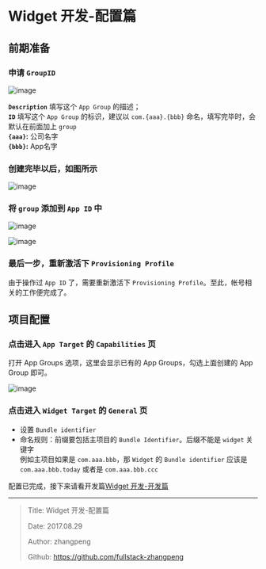 # Widget 开发-配置篇

## 前期准备

### 申请 `GroupID`

![image](http://upload-images.jianshu.io/upload_images/4835393-70fdcbd9d7e3b1b6.png?imageMogr2/auto-orient/strip%7CimageView2/2/w/1240)

**`Description`** 填写这个 `App Group` 的描述；  
**`ID`** 填写这个 `App Group` 的标识，建议以 `com.{aaa}.{bbb}` 命名，填写完毕时，会默认在前面加上 `group`  
**`{aaa}`:** 公司名字  
**`{bbb}`:** App名字

### 创建完毕以后，如图所示

![image](http://upload-images.jianshu.io/upload_images/4835393-fb26bfb6954217cc.jpeg?imageMogr2/auto-orient/strip%7CimageView2/2/w/1240)

### 将 `group` 添加到 `App ID` 中

![image](http://upload-images.jianshu.io/upload_images/4835393-9779c179397df89e.jpeg?imageMogr2/auto-orient/strip%7CimageView2/2/w/1240)

![image](http://upload-images.jianshu.io/upload_images/4835393-e4b370522019e040.jpeg?imageMogr2/auto-orient/strip%7CimageView2/2/w/1240)

### 最后一步，重新激活下 `Provisioning Profile`

由于操作过 `App ID` 了，需要重新激活下 `Provisioning Profile`。至此，帐号相关的工作便完成了。

## 项目配置

### 点击进入 `App Target` 的 `Capabilities` 页

打开 App Groups 选项，这里会显示已有的 App Groups，勾选上面创建的 App Group 即可。

![image](http://upload-images.jianshu.io/upload_images/4835393-cc81c3868e580f56.jpeg?imageMogr2/auto-orient/strip%7CimageView2/2/w/1240)

### 点击进入 `Widget Target` 的 `General` 页

- 设置 `Bundle identifier`  
- 命名规则：前缀要包括主项目的 `Bundle Identifier`。后缀不能是 `widget` 关键字  
  例如主项目如果是 `com.aaa.bbb`，那 `Widget` 的 `Bundle identifier` 应该是 `com.aaa.bbb.today` 或者是 `com.aaa.bbb.ccc`

配置已完成，接下来请看开发篇[Widget 开发-开发篇](http://www.jianshu.com/p/9ddb712a45b4)

---

> Title: Widget 开发-配置篇
>
> Date: 2017.08.29
>
> Author: zhangpeng
>
> Github: <https://github.com/fullstack-zhangpeng>
